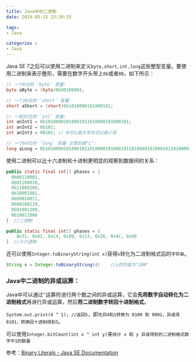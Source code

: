 ```yaml
---
title: Java中的二进制
date: 2019-05-15 23:20:33

tags: 
- Java

categories : 
- Java
---
```


Java SE 7之后可以使用二进制来定义`byte,short,int,long`这些整型变量。要使用二进制来表示整形，需要在数字开头带上`0b`或者`0B`，如下所示：

```java
// 一个8位的 `byte` 变量:
byte aByte = (byte)0b00100001;

// 一个16位的 `short` 变量:
short aShort = (short)0b1010000101000101;

// 一些32位的 `int` 变量:
int anInt1 = 0b10100001010001011010000101000101;
int anInt2 = 0b101;
int anInt3 = 0B101; // B可以是大写也可以是小写

// 一个64位的 `long` 变量 注意后缀"L":
long aLong = 0b1010000101000101101000010100010110100001010001011010000101000101L;
```

使用二进制可以比十六进制和十进制更明显的观察到数据间的关系：

```java
public static final int[] phases = {
  0b00110001,
  0b01100010,
  0b11000100,
  0b10001001,
  0b00010011,
  0b00100110,
  0b01001100,
  0b10011000
}  //二进制

public static final int[] phases = {
    0x31, 0x62, 0xC4, 0x89, 0x13, 0x26, 0x4C, 0x98
}  //十六进制
```

还可以使用`Integer.toBinaryString(int x)`获得`x`转化为二进制格式后的`字符串`。

```java
String s = Integer.toBinaryString(4)	//s的内容为"100"
```

### Java中二进制的异或运算：

Java中可以通过`^`运算符进行两个数之间的异或运算，它会**先将数字自动转化为二进制格式**再进行异或运算，然后**将二进制数字转回十进制格式**。

`System.out.print(4 ^ 1); //返回5`，即`先将4和1转换为 0100 和 0001，异或得 0101，转换回十进制得到5`。

可以使用`Integer.bitCount(int x ^ int y)`来`统计 x 和 y 异或得到的二进制格式数字中1的数量`



参考：[Binary Literals - Java SE Documentation](https://docs.oracle.com/javase/7/docs/technotes/guides/language/binary-literals.html)

